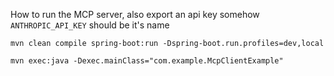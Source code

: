 




How to run the MCP server, also export an api key somehow `ANTHROPIC_API_KEY` should be it's name


```
mvn clean compile spring-boot:run -Dspring-boot.run.profiles=dev,local 

```


```
mvn exec:java -Dexec.mainClass="com.example.McpClientExample"

```



